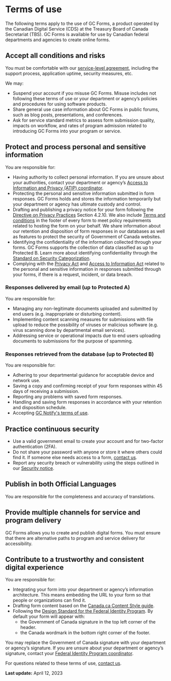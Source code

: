# Terms of use
The following terms apply to the use of GC Forms, a product operated by the Canadian Digital Service (CDS) at the Treasury Board of Canada Secretariat (TBS). GC Forms is available for use by Canadian federal departments and agencies to create online forms.

## Accept all conditions and risks 

You must be comfortable with our [service-level agreement](/en/sla), including the support process, application uptime, security measures, etc. 

We may:
- Suspend your account if you misuse GC Forms. Misuse includes not following these terms of use or your department or agency’s policies and procedures for using software products. 
- Share general use case information about GC Forms in public forums, such as blog posts, presentations, and conferences.
- Ask for service standard metrics to assess form submission quality, impacts on workflow, and rates of program admission related to introducing GC Forms into your program or service. 

## Protect and process personal and sensitive information 

You are responsible for:
- Having authority to collect personal information. If you are unsure about your authorities, contact your department or agency’s [Access to Information and Privacy (ATIP) coordinator](https://www.tbs-sct.canada.ca/ap/atip-aiprp/coord-eng.asp). 
- Protecting the personal and sensitive information submitted in form responses. GC Forms holds and stores the information temporarily but your department or agency has ultimate custody and control.
- Drafting and publishing a privacy notice for your form following the [Directive on Privacy Practices](https://www.tbs-sct.canada.ca/pol/doc-eng.aspx?id=18309) Section 4.2.10.  We also include [Terms and conditions](/en/terms-and-conditions) in the footer of every form to meet policy requirements related to hosting the form on your behalf. We share information about our retention and disposition of form responses in our databases as well as features to protect the security of Government of Canada websites. 
- Identifying the confidentiality of the information collected through your forms. GC Forms supports the collection of data classified as up to Protected B. Learn more about identifying confidentiality through the [Standard on Security Categorization](https://www.tbs-sct.canada.ca/pol/doc-eng.aspx?id=32614). 
- Complying with the [Privacy Act](https://laws-lois.justice.gc.ca/eng/acts/p-21/) and [Access to Information Act](https://laws-lois.justice.gc.ca/eng/acts/a-1/) related to the personal and sensitive information in responses submitted through your forms, if there is  a request, incident, or data breach. 

### Responses delivered by email (up to Protected A) 

You are responsible for:
- Managing any non-legitimate documents uploaded and submitted by end users (e.g. inappropriate or disturbing content).
- Implementing content scanning measures for submissions with file upload to reduce the possibility of viruses or malicious software (e.g. virus scanning done by departmental email services).
- Addressing service or operational impacts due to end users uploading documents to submissions for the purpose of spamming.

### Responses retrieved from the database (up to Protected B) 

You are responsible for:
- Adhering to your departmental guidance for acceptable device and network use.
- Saving a copy and confirming receipt of your form responses within 45 days of receiving a submission.
- Reporting any problems with saved form responses.
- Handling and saving form responses in accordance with your retention and disposition schedule. 
- Accepting [GC Notify's terms of use](https://notification.canada.ca/terms). 

## Practice continuous security

- Use a valid government email to create your account and for two-factor authentication (2FA).
- Do not share your password with anyone or store it where others could find it. If someone else needs access to a form, [contact us](/en/form-builder/support). 
- Report any security breach or vulnerability using the steps outlined in our [Security notice](https://digital.canada.ca/legal/security-notice/). 

## Publish in both Official Languages

You are responsible for the completeness and accuracy of translations.  

## Provide multiple channels for service and program delivery 

GC Forms allows you to create and publish digital forms. You must ensure that there are alternative paths to program and service delivery for accessibility. 

## Contribute to a trustworthy and consistent digital experience

You are responsible for:
- Integrating your form into your department or agency’s information architecture. This means embedding the URL to your form so that people or organizations can find it. 
- Drafting form content based on the [Canada.ca Content Style guide](https://www.canada.ca/en/treasury-board-secretariat/services/government-communications/canada-content-style-guide.html). 
- Following the [Design Standard for the Federal Identity Program](https://www.canada.ca/en/treasury-board-secretariat/services/government-communications/design-standard.html). By default your form will appear with: 
    - the Government of Canada signature in the top left corner of the header.
    - the Canada wordmark in the bottom right corner of the footer.
 
 You may replace the Government of Canada signature with your  department or agency’s signature. If you are unsure about your department or agency’s signature, contact your [Federal Identity Program coordinator](https://www.tbs-sct.canada.ca/ap/fip-pcim/coord-eng.asp). 

For questions related to these terms of use, [contact us](/en/form-builder/support/contactus).



**Last update:** April 12, 2023 
